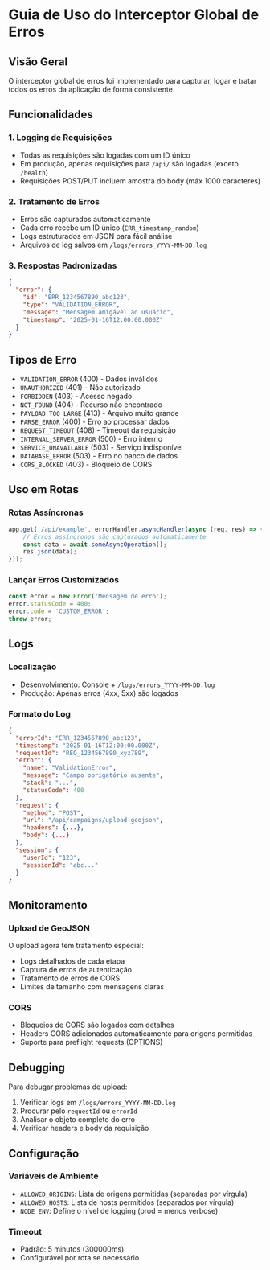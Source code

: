 # Guia de Uso do Interceptor Global de Erros

## Visão Geral

O interceptor global de erros foi implementado para capturar, logar e tratar todos os erros da aplicação de forma consistente.

## Funcionalidades

### 1. **Logging de Requisições**
- Todas as requisições são logadas com um ID único
- Em produção, apenas requisições para `/api/` são logadas (exceto `/health`)
- Requisições POST/PUT incluem amostra do body (máx 1000 caracteres)

### 2. **Tratamento de Erros**
- Erros são capturados automaticamente
- Cada erro recebe um ID único (`ERR_timestamp_random`)
- Logs estruturados em JSON para fácil análise
- Arquivos de log salvos em `/logs/errors_YYYY-MM-DD.log`

### 3. **Respostas Padronizadas**
```json
{
  "error": {
    "id": "ERR_1234567890_abc123",
    "type": "VALIDATION_ERROR",
    "message": "Mensagem amigável ao usuário",
    "timestamp": "2025-01-16T12:00:00.000Z"
  }
}
```

## Tipos de Erro

- `VALIDATION_ERROR` (400) - Dados inválidos
- `UNAUTHORIZED` (401) - Não autorizado
- `FORBIDDEN` (403) - Acesso negado
- `NOT_FOUND` (404) - Recurso não encontrado
- `PAYLOAD_TOO_LARGE` (413) - Arquivo muito grande
- `PARSE_ERROR` (400) - Erro ao processar dados
- `REQUEST_TIMEOUT` (408) - Timeout da requisição
- `INTERNAL_SERVER_ERROR` (500) - Erro interno
- `SERVICE_UNAVAILABLE` (503) - Serviço indisponível
- `DATABASE_ERROR` (503) - Erro no banco de dados
- `CORS_BLOCKED` (403) - Bloqueio de CORS

## Uso em Rotas

### Rotas Assíncronas
```javascript
app.get('/api/example', errorHandler.asyncHandler(async (req, res) => {
    // Erros assíncronos são capturados automaticamente
    const data = await someAsyncOperation();
    res.json(data);
}));
```

### Lançar Erros Customizados
```javascript
const error = new Error('Mensagem de erro');
error.statusCode = 400;
error.code = 'CUSTOM_ERROR';
throw error;
```

## Logs

### Localização
- Desenvolvimento: Console + `/logs/errors_YYYY-MM-DD.log`
- Produção: Apenas erros (4xx, 5xx) são logados

### Formato do Log
```json
{
  "errorId": "ERR_1234567890_abc123",
  "timestamp": "2025-01-16T12:00:00.000Z",
  "requestId": "REQ_1234567890_xyz789",
  "error": {
    "name": "ValidationError",
    "message": "Campo obrigatório ausente",
    "stack": "...",
    "statusCode": 400
  },
  "request": {
    "method": "POST",
    "url": "/api/campaigns/upload-geojson",
    "headers": {...},
    "body": {...}
  },
  "session": {
    "userId": "123",
    "sessionId": "abc..."
  }
}
```

## Monitoramento

### Upload de GeoJSON
O upload agora tem tratamento especial:
- Logs detalhados de cada etapa
- Captura de erros de autenticação
- Tratamento de erros de CORS
- Limites de tamanho com mensagens claras

### CORS
- Bloqueios de CORS são logados com detalhes
- Headers CORS adicionados automaticamente para origens permitidas
- Suporte para preflight requests (OPTIONS)

## Debugging

Para debugar problemas de upload:

1. Verificar logs em `/logs/errors_YYYY-MM-DD.log`
2. Procurar pelo `requestId` ou `errorId`
3. Analisar o objeto completo do erro
4. Verificar headers e body da requisição

## Configuração

### Variáveis de Ambiente
- `ALLOWED_ORIGINS`: Lista de origens permitidas (separadas por vírgula)
- `ALLOWED_HOSTS`: Lista de hosts permitidos (separados por vírgula)
- `NODE_ENV`: Define o nível de logging (prod = menos verbose)

### Timeout
- Padrão: 5 minutos (300000ms)
- Configurável por rota se necessário